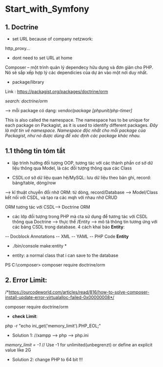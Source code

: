 # Start_with_Symfony
## 1. Doctrine
- set URL because of company netzwork:

http_proxy...

- dont need to set URL at home


Composer – một trình quản lý dependecy hữu dụng và đơn giản cho PHP. Nó sẽ sắp xếp hợp lý các dependicies của dự án vào một nơi duy nhất.

- package/library

Link : https://packagist.org/packages/doctrine/orm

*search: doctrine/orm*

-->  mỗi package có dạng: *vendor/package [phpunit/php-timer]*

This is also called the namespace. The namespace has to be unique for each package on Packagist, as it is used to identify different packages. *Đây là một tin về namespace. Namespace độc nhất cho mỗi package của Packagist, như nó được dùng để xác định các package khác nhau.*

## 1.1 **thông tin tóm tắt**

- lập trình hướng đối tượng OOP, tương tác với các thành phần cơ sở dữ liệu thông qua Model, là các đối tượng thông qua các Class

- CSDL:cơ sở dữ liệu quan hệ/MySQL: lưu dữ liệu theo bản ghi, record: bảng/table, dòng/row

--> kĩ thuật chuyển đổi nhờ ORM: từ dòng, record/Database --> Model/Class kết nối với CSDL, và tạo ra các mqh với nhau nhờ CRUD

ORM tương tác với CSDL--> Doctrine ORM
- các lớp đối tượng trong PHP mà cta sử dụng để tương tác với CSDL thông qua Doctrine --> thực thể /Entity --> mô tả thông tin tương ứng với các bảng CSDL trong database. 4 cách khai báo **Entity**:

-- Docblock Annotations
-- XML
-- YAML
-- PHP Code
**Entity**

* ./bin/console make:entity *

- entity: a normal class that i can save to the database


PS C:\composer> composer require doctrine/orm

## 2. Error Limit: 
/*https://ourcodeworld.com/articles/read/816/how-to-solve-composer-install-update-error-virtualalloc-failed-0x00000008*/

 composer require doctrine/orm
 
- **check Limit**: 

php -r "echo ini_get('memory_limit').PHP_EOL;" 

- Solution 1:
//xampp --> php --> php.ini 


*memory_limit = -1* // Use -1 for unlimited(unbegrenzt) or define an explicit value like 2G 


- Solution 2: change PHP to 64 bit !!!






